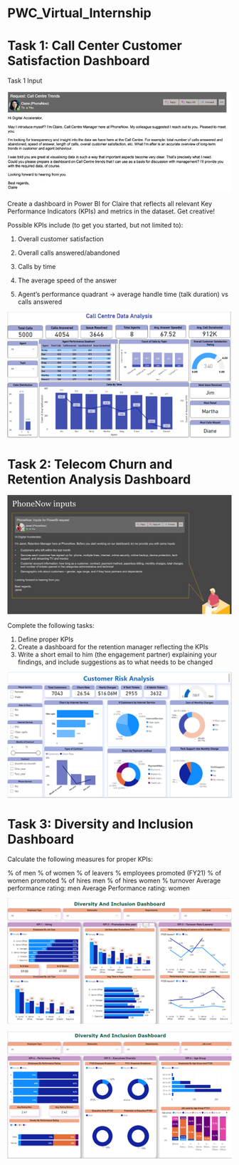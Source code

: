 # PWC_Virtual_Internship

# Task 1: Call Center Customer Satisfaction Dashboard

Task 1 Input

![Alt text](https://github.com/VimishaKapadi/PWC_Virtual_Internship/blob/main/Task%201.png)

Create a dashboard in Power BI for Claire that reflects all relevant Key Performance Indicators (KPIs) and metrics in the dataset. Get creative! 

Possible KPIs include (to get you started, but not limited to):

1. Overall customer satisfaction

2. Overall calls answered/abandoned

3. Calls by time

4. The average speed of the answer

5. Agent’s performance quadrant -> average handle time (talk duration) vs calls answered

 ![Alt text](https://github.com/VimishaKapadi/PWC_Virtual_Internship/blob/main/Call%20Centre%20Analysis.png)  

# Task 2: Telecom Churn and Retention Analysis Dashboard

![Alt text](https://github.com/VimishaKapadi/PWC_Virtual_Internship/blob/main/Task%202%20Input.png)

Complete the following tasks:

1. Define proper KPIs
2. Create a dashboard for the retention manager reflecting the KPIs
3. Write a short email to him (the engagement partner) explaining your findings, and include suggestions as to what needs to be changed

![Alt text](https://github.com/VimishaKapadi/PWC_Virtual_Internship/blob/main/Customer%20Risk%20Analysis.png)

# Task 3: Diversity and Inclusion Dashboard

Calculate the following measures for proper KPIs:

% of men
% of women
% of leavers
% employees promoted (FY21)
% of women promoted
% of hires men
% of hires women
% turnover 
Average performance rating: men
Average Performance rating: women

![Alt text](https://github.com/VimishaKapadi/PWC_Virtual_Internship/blob/main/Diversity%20and%20Inclusion%20Dashboard%201.png) 



![Alt text](https://github.com/VimishaKapadi/PWC_Virtual_Internship/blob/main/Diversity%20and%20Inclusion%20Dashboard%202.png)



   
